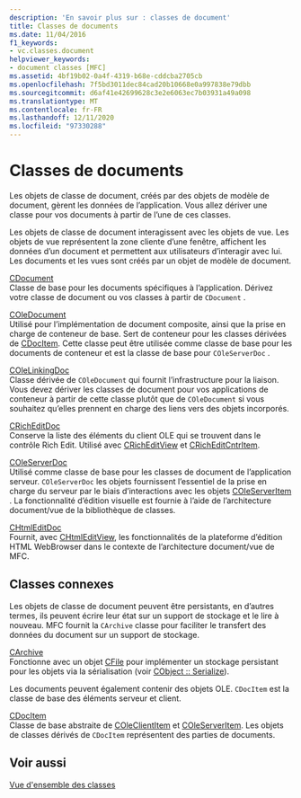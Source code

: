 ```yaml
---
description: 'En savoir plus sur : classes de document'
title: Classes de documents
ms.date: 11/04/2016
f1_keywords:
- vc.classes.document
helpviewer_keywords:
- document classes [MFC]
ms.assetid: 4bf19b02-0a4f-4319-b68e-cddcba2705cb
ms.openlocfilehash: 7f5bd3011dec84cad20b10668e0a997838e79dbb
ms.sourcegitcommit: d6af41e42699628c3e2e6063ec7b03931a49a098
ms.translationtype: MT
ms.contentlocale: fr-FR
ms.lasthandoff: 12/11/2020
ms.locfileid: "97330288"
---
```

# <a name="document-classes"></a>Classes de documents

Les objets de classe de document, créés par des objets de modèle de document, gèrent les données de l’application. Vous allez dériver une classe pour vos documents à partir de l’une de ces classes.

Les objets de classe de document interagissent avec les objets de vue. Les objets de vue représentent la zone cliente d’une fenêtre, affichent les données d’un document et permettent aux utilisateurs d’interagir avec lui. Les documents et les vues sont créés par un objet de modèle de document.

[CDocument](reference/cdocument-class.md)<br/>
Classe de base pour les documents spécifiques à l’application. Dérivez votre classe de document ou vos classes à partir de `CDocument` .

[COleDocument](reference/coledocument-class.md)<br/>
Utilisé pour l’implémentation de document composite, ainsi que la prise en charge de conteneur de base. Sert de conteneur pour les classes dérivées de [CDocItem](reference/cdocitem-class.md). Cette classe peut être utilisée comme classe de base pour les documents de conteneur et est la classe de base pour `COleServerDoc` .

[COleLinkingDoc](reference/colelinkingdoc-class.md)<br/>
Classe dérivée de `COleDocument` qui fournit l’infrastructure pour la liaison. Vous devez dériver les classes de document pour vos applications de conteneur à partir de cette classe plutôt que de `COleDocument` si vous souhaitez qu’elles prennent en charge des liens vers des objets incorporés.

[CRichEditDoc](reference/cricheditdoc-class.md)<br/>
Conserve la liste des éléments du client OLE qui se trouvent dans le contrôle Rich Edit. Utilisé avec [CRichEditView](reference/cricheditview-class.md) et [CRichEditCntrItem](reference/cricheditcntritem-class.md).

[COleServerDoc](reference/coleserverdoc-class.md)<br/>
Utilisé comme classe de base pour les classes de document de l’application serveur. `COleServerDoc` les objets fournissent l’essentiel de la prise en charge du serveur par le biais d’interactions avec les objets [COleServerItem](reference/coleserveritem-class.md) . La fonctionnalité d’édition visuelle est fournie à l’aide de l’architecture document/vue de la bibliothèque de classes.

[CHtmlEditDoc](reference/chtmleditdoc-class.md)<br/>
Fournit, avec [CHtmlEditView](reference/chtmleditview-class.md), les fonctionnalités de la plateforme d’édition HTML WebBrowser dans le contexte de l’architecture document/vue de MFC.

## <a name="related-classes"></a>Classes connexes

Les objets de classe de document peuvent être persistants, en d’autres termes, ils peuvent écrire leur état sur un support de stockage et le lire à nouveau. MFC fournit la `CArchive` classe pour faciliter le transfert des données du document sur un support de stockage.

[CArchive](reference/carchive-class.md)<br/>
Fonctionne avec un objet [CFile](reference/cfile-class.md) pour implémenter un stockage persistant pour les objets via la sérialisation (voir [CObject :: Serialize](reference/cobject-class.md#serialize)).

Les documents peuvent également contenir des objets OLE. `CDocItem` est la classe de base des éléments serveur et client.

[CDocItem](reference/cdocitem-class.md)<br/>
Classe de base abstraite de [COleClientItem](reference/coleclientitem-class.md) et [COleServerItem](reference/coleserveritem-class.md). Les objets de classes dérivés de `CDocItem` représentent des parties de documents.

## <a name="see-also"></a>Voir aussi

[Vue d'ensemble des classes](class-library-overview.md)
